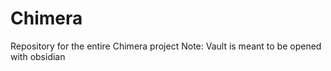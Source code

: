 # Chimera
Repository for the entire Chimera project
Note: Vault is meant to be opened with obsidian
